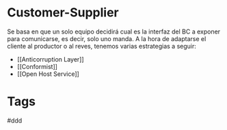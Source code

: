 # Customer-Supplier
Se basa en que un solo equipo decidirá cual es la interfaz del BC a exponer para comunicarse, es decir, solo uno manda. A la hora de adaptarse el cliente al productor o al reves, tenemos varias estrategias a seguir:

* [[Anticorruption Layer]]
* [[Conformist]]
* [[Open Host Service]]

# Tags
#ddd 